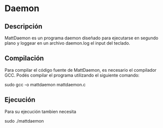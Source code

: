 # Daemon

## Descripción
MattDaemon es un programa daemon diseñado para ejecutarse en segundo plano y loggear en un archivo daemon.log el input del teclado.

## Compilación
Para compilar el código fuente de MattDaemon, es necesario el compilador GCC. Podés compilar el programa utilizando el siguiente comando:

sudo gcc -o mattdaemon mattdaemon.c

## Ejecución
Para su ejecución tambien necesita 

sudo ./mattdaemon

